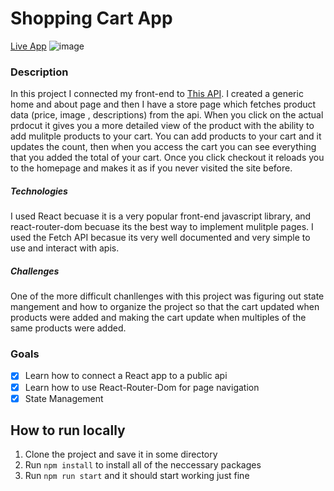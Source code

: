 # Shopping Cart App
[Live App](https://shopping-cart-app-brandhawa.netlify.app/)
![image](https://user-images.githubusercontent.com/35308786/185670287-ad051d88-aad5-46bf-91e3-f0b106328ed3.png)


### Description
In this project I connected my front-end to [This API](https://fakestoreapi.com). I created a generic home and about page and then
I have a store page which fetches product data (price, image , descriptions) from the api. When you click on the actual prdocut it gives you a more detailed view of the product with the ability to add mulitple products to your cart. 
You can add products to your cart and it updates the count, then when you access the cart you can see everything that you added the total of your cart. 
Once you click checkout it reloads you to the homepage and makes it as if you never visited the site before. 

##### Technologies
I used React  becuase it is a very popular front-end javascript library, and react-router-dom becuase its the best way to implement mulitple pages.
I used the Fetch API becasue its very well documented and very simple to use and interact with apis. 

##### Challenges
One of the more difficult chanllenges with this project was figuring out state mangement and how to organize the project so that the cart updated when products were added and making the cart update when multiples of the same products were added. 


### Goals
- [x] Learn how to connect a React app to a public api 
- [x] Learn how to use React-Router-Dom for page navigation 
- [x] State Management

## How to run locally 
1. Clone the project and save it in some directory
2. Run `npm install` to install all of the neccessary packages
3. Run `npm run start` and it should start working just fine
